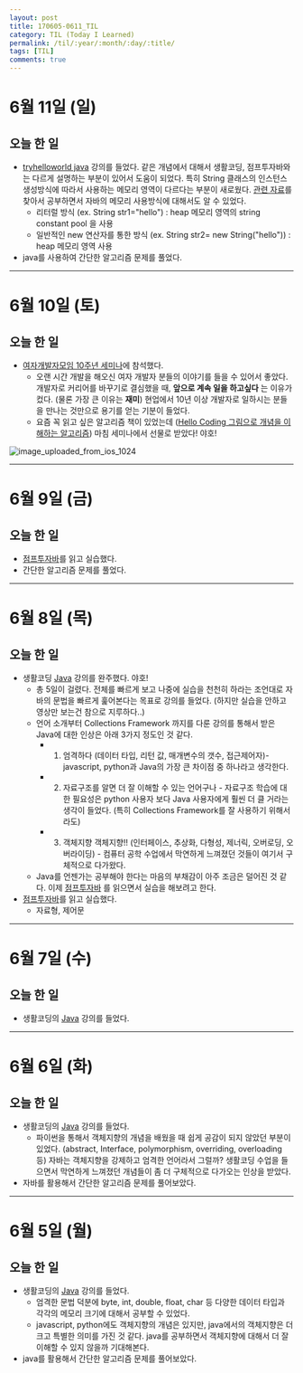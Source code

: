```yaml
---
layout: post
title: 170605-0611_TIL
category: TIL (Today I Learned)
permalink: /til/:year/:month/:day/:title/
tags: [TIL]
comments: true
---
```


# 6월 11일 (일)
## 오늘 한 일
- [tryhelloworld java](http://tryhelloworld.co.kr/courses/%EC%9E%90%EB%B0%94-%EC%9E%85%EB%AC%B8) 강의를 들었다. 같은 개념에서 대해서 생활코딩, 점프투자바와는 다르게 설명하는 부분이 있어서 도움이 되었다. 특히 String 클래스의 인스턴스 생성방식에 따라서 사용하는 메모리 영역이 다르다는 부분이 새로웠다. [관련 자료](https://medium.com/@joongwon/string-%EC%9D%98-%EB%A9%94%EB%AA%A8%EB%A6%AC%EC%97%90-%EB%8C%80%ED%95%9C-%EA%B3%A0%EC%B0%B0-57af94cbb6bc)를 찾아서 공부하면서 자바의 메모리 사용방식에 대해서도 알 수 있었다.
  - 리터럴 방식 (ex. String str1="hello") : heap 메모리 영역의 string constant pool 을 사용
  - 일반적인 new 연산자를 통한 방식 (ex. String str2= new String("hello")) : heap 메모리 영역 사용
- java를 사용하여 간단한 알고리즘 문제를 풀었다.

---

# 6월 10일 (토)
## 오늘 한 일
- [여자개발자모임 10주년 세미나](http://korea-womendevelopers.org/)에 참석했다.
  - 오랜 시간 개발을 해오신 여자 개발자 분들의 이야기를 들을 수 있어서 좋았다. 개발자로 커리어를 바꾸기로 결심했을 때,  **앞으로 계속 일을 하고싶다** 는 이유가 컸다. (물론 가장 큰 이유는 **재미**) 현업에서 10년 이상 개발자로 일하시는 분들을 만나는 것만으로 용기를 얻는 기분이 들었다.
  - 요즘 꼭 읽고 싶은 알고리즘 책이 있었는데 ([Hello Coding 그림으로 개념을 이해하는 알고리즘](http://www.hanbit.co.kr/store/books/look.php?p_code=B5896248244)) 마침 세미나에서 선물로 받았다! 야호!

![image_uploaded_from_ios_1024](http://i.imgur.com/IsnpqOF.jpg)


---

# 6월 9일 (금)
## 오늘 한 일
- [점프투자바](https://wikidocs.net/book/31)를 읽고 실습했다.
- 간단한 알고리즘 문제를 풀었다.

---

# 6월 8일 (목)
## 오늘 한 일
- 생활코딩 [Java](https://opentutorials.org/course/1223/4551) 강의를 완주했다. 야호!
  - 총 5일이 걸렸다. 전체를 빠르게 보고 나중에 실습을 천천히 하라는 조언대로 자바의 문법을 빠르게 훑어본다는 목표로 강의를 들었다. (하지만 실습을 안하고 영상만 보는건 참으로 지루하다..)
  - 언어 소개부터 Collections Framework 까지를 다룬 강의를 통해서 받은 Java에 대한 인상은 아래 3가지 정도인 것 같다.
    - 1) 엄격하다 (데이터 타입, 리턴 값, 매개변수의 갯수, 접근제어자)- javascript, python과 Java의 가장 큰 차이점 중 하나라고 생각한다.
    - 2) 자료구조를 알면 더 잘 이해할 수 있는 언어구나 - 자료구조 학습에 대한 필요성은 python 사용자 보다 Java 사용자에게 훨씬 더 클 거라는 생각이 들었다. (특히 Collections Framework를 잘 사용하기 위해서라도)
    - 3) 객체지향 객체지향!! (인터페이스, 추상화, 다형성, 제너릭, 오버로딩, 오버라이딩) - 컴퓨터 공학 수업에서 막연하게 느껴졌던 것들이 여기서 구체적으로 다가왔다.
  - Java를 언젠가는 공부해야 한다는 마음의 부채감이 아주 조금은 덜어진 것 같다. 이제 [점프투자바](https://wikidocs.net/book/31) 를 읽으면서 실습을 해보려고 한다.
- [점프투자바](https://wikidocs.net/book/31)를 읽고 실습했다.
  - 자료형, 제어문

---

# 6월 7일 (수)
## 오늘 한 일
- 생활코딩의  [Java](https://opentutorials.org/course/1223/4551) 강의를 들었다.

---

# 6월 6일 (화)
## 오늘 한 일
- 생활코딩의  [Java](https://opentutorials.org/course/1223/4551) 강의를 들었다.
	- 파이썬을 통해서 객체지향의 개념을 배웠을 때 쉽게 공감이 되지 않았던 부분이 있었다. (abstract, Interface, polymorphism, overriding, overloading 등)
	  자바는 객체지향을 강제하고 엄격한 언어라서 그럴까? 생활코딩 수업을 들으면서 막연하게 느껴졌던 개념들이 좀 더 구체적으로 다가오는 인상을 받았다.
- 자바를 활용해서 간단한 알고리즘 문제를 풀어보았다.

---

# 6월 5일 (월)
## 오늘 한 일
- 생활코딩의  [Java](https://opentutorials.org/course/1223/4551) 강의를 들었다.
	- 엄격한 문법 덕분에 byte, int, double, float, char 등 다양한 데이터 타입과 각각의 메모리 크기에 대해서 공부할 수 있었다.  
	- javascript, python에도 객체지향의 개념은 있지만, java에서의 객체지향은 더 크고 특별한 의미를 가진 것 같다. java를 공부하면서 객체지향에 대해서 더 잘 이해할 수 있지 않을까 기대해본다.
- java를 활용해서 간단한 알고리즘 문제를 풀어보았다.
